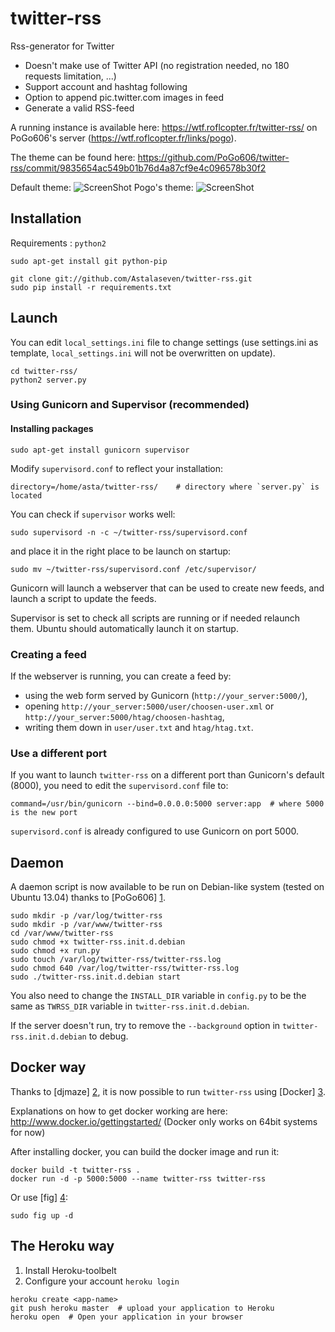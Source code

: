 twitter-rss
===========

Rss-generator for Twitter

* Doesn't make use of Twitter API (no registration needed, no 180 requests limitation, ...)
* Support account and hashtag following
* Option to append pic.twitter.com images in feed
* Generate a valid RSS-feed

A running instance is available here: https://wtf.roflcopter.fr/twitter-rss/ 
on PoGo606's server (https://wtf.roflcopter.fr/links/pogo). 

The theme can be found here:
https://github.com/PoGo606/twitter-rss/commit/9835654ac549b01b76d4a87cf9e4c096578b30f2

Default theme: ![ScreenShot](http://i.imgur.com/slSbJBO.png)
Pogo's theme: ![ScreenShot](http://i.imgur.com/i9bv24r.png)

## Installation

Requirements : `python2`
```
sudo apt-get install git python-pip
    
git clone git://github.com/Astalaseven/twitter-rss.git
sudo pip install -r requirements.txt
```

## Launch

You can edit `local_settings.ini` file to change settings (use settings.ini as template, `local_settings.ini` will not be overwritten on update).
```
cd twitter-rss/
python2 server.py
```

### Using Gunicorn and Supervisor (recommended)

#### Installing packages
```
sudo apt-get install gunicorn supervisor
```

Modify `supervisord.conf` to reflect your installation:
```
directory=/home/asta/twitter-rss/    # directory where `server.py` is located
```

You can check if `supervisor` works well:
```
sudo supervisord -n -c ~/twitter-rss/supervisord.conf
```
and place it in the right place to be launch on startup:
```
sudo mv ~/twitter-rss/supervisord.conf /etc/supervisor/
```

Gunicorn will launch a webserver that can be used to create new feeds, and launch a script to update the feeds. 

Supervisor is set to check all scripts are running or if needed relaunch them. Ubuntu should automatically launch it on startup.

### Creating a feed

If the webserver is running, you can create a feed by: 

* using the web form served by Gunicorn (`http://your_server:5000/`),
* opening `http://your_server:5000/user/choosen-user.xml` or `http://your_server:5000/htag/choosen-hashtag`,
* writing them down in `user/user.txt` and `htag/htag.txt`.

### Use a different port

If you want to launch `twitter-rss` on a different port than Gunicorn's default (8000), you need to edit the `supervisord.conf` file to:
```
command=/usr/bin/gunicorn --bind=0.0.0.0:5000 server:app  # where 5000 is the new port
```

`supervisord.conf` is already configured to use Gunicorn on port 5000.


## Daemon

A daemon script is now available to be run on Debian-like system (tested on Ubuntu 13.04) thanks to [PoGo606] [1].
```
sudo mkdir -p /var/log/twitter-rss
sudo mkdir -p /var/www/twitter-rss
cd /var/www/twitter-rss
sudo chmod +x twitter-rss.init.d.debian
sudo chmod +x run.py
sudo touch /var/log/twitter-rss/twitter-rss.log
sudo chmod 640 /var/log/twitter-rss/twitter-rss.log
sudo ./twitter-rss.init.d.debian start
```

You also need to change the `INSTALL_DIR` variable in `config.py` to be the same as `TWRSS_DIR` variable in `twitter-rss.init.d.debian`.

If the server doesn't run, try to remove the `--background` option in `twitter-rss.init.d.debian` to debug.

## Docker way

Thanks to [djmaze] [2], it is now possible to run `twitter-rss` using [Docker] [3].

Explanations on how to get docker working are here: http://www.docker.io/gettingstarted/
(Docker only works on 64bit systems for now)

After installing docker, you can build the docker image and run it:
```
docker build -t twitter-rss .
docker run -d -p 5000:5000 --name twitter-rss twitter-rss
```

Or use [fig] [4]:
```
sudo fig up -d
```

## The Heroku way
1. Install Heroku-toolbelt
1. Configure your account `heroku login`

```
heroku create <app-name>
git push heroku master  # upload your application to Heroku
heroku open  # Open your application in your browser
```

[1]: https://github.com/PoGo606/twitter-rss/b44b0f6b0c8630fa83b46148702f05b55664935b/tools/twitter-rss.init.d.debian
[2]: https://github.com/djmaze "djmaze"
[3]: http://docker.io "Docker.io"
[4]: http://orchardup.github.io/fig/
